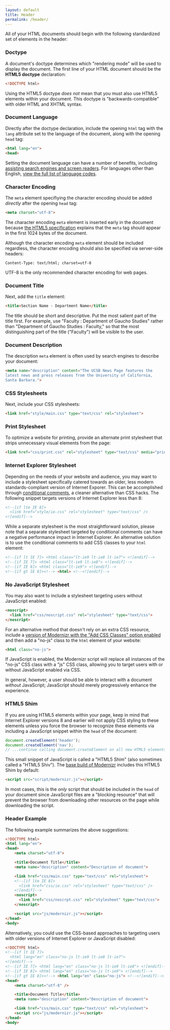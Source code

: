 ```yaml
---
layout: default
title: Header
permalink: /header/
---
```


All of your HTML documents should begin with the following standardized set
of elements in the header:

### Doctype

A document's doctype determines which "rendering mode" will be used to display
the document. The first line of your HTML document should be the
**HTML5 doctype** declaration:

```html
<!DOCTYPE html>
```

Using the HTML5 doctype *does not* mean that you must also use HTML5
elements within your document. This doctype is "backwards-compatible" with
older HTML and XHTML syntax.

### Document Language

Directly after the doctype declaration, include the opening `html` tag with the
`lang` attribute set to the language of the document, along with the
opening `head` tag:

```html
<html lang="en">
<head>
```

Setting the document language can have a number of benefits, including
[assisting search engines and screen readers](http://www.w3.org/TR/html4/struct/dirlang.html#adef-lang).
For languages other than English,
[view the full list of language codes](https://www.loc.gov/standards/iso639-2/php/English_list.php).

### Character Encoding

The `meta` element specifiying the character encoding should be added
*directly* after the opening `head` tag:

```html
<meta charset="utf-8">
```

The character encoding `meta` element is inserted early in the
document because
[the HTML5 specification](https://html.spec.whatwg.org/multipage/semantics.html#charset)
explains that the `meta` tag should appear in the first 1024 bytes of the document.

Although the character encoding `meta` element should be included
regardless, the character encoding should also be specified via server-side
headers:

```
Content-Type: text/html; charset=utf-8
```

UTF-8 is the only recommended character encoding for web pages.

### Document Title

Next, add the `title` element:

```html
<title>Section Name - Department Name</title>
```

The title should be short and descriptive. Put the most salient part of the
title first. For example, use "Faculty : Department of Gaucho Studies" rather
than "Department of Gaucho Studies : Faculty," so that the most distinguishing
part of the title ("Faculty") will be visible to the user.

### Document Description

The description `meta` element is often used by search engines to describe
your document:

```html
<meta name="description" content="The UCSB News Page features the
latest news and press releases from the University of California,
Santa Barbara.">
```

### CSS Stylesheets

Next, include your CSS stylesheets:

```html
<link href="style/main.css" type="text/css" rel="stylesheet">
```

### Print Stylesheet

To optimize a website for printing, provide an alternate print stylesheet that
strips unnecessary visual elements from the page:

```html
<link href="css/print.css" rel="stylesheet" type="text/css" media="print">
```

### Internet Explorer Stylesheet

Depending on the needs of your website and audience, you may want to include a
stylesheet specifically catered towards an older, less modern
standards-compliant version of Internet Exporer. This can be accomplished
through [conditional comments](https://msdn.microsoft.com/en-us/library/ms537512%28v=vs.85%29.aspx),
a cleaner alternative than CSS hacks. The following snippet targets versions
of Internet Explorer less than 8:

```html
<!--[if lte IE 8]>
  <link href="style/ie.css" rel="stylesheet" type="text/css" />
<![endif]-->
```

While a separate stylesheet is the most straightforward solution, please note
that a separate stylesheet targeted by conditional comments can have a negative
performance impact in Internet Explorer. An alternative solution is to use the
conditional comments to add CSS classes to your `html` element:

```html
<!--[if lt IE 7]> <html class="lt-ie9 lt-ie8 lt-ie7"> <![endif]-->
<!--[if IE 7]> <html class="lt-ie9 lt-ie8"> <![endif]-->
<!--[if IE 8]> <html class="lt-ie9"> <![endif]-->
<!--[if gt IE 8]><!--> <html> <!--<![endif]-->
```

### No JavaScript Stylesheet

You may also want to include a stylesheet targeting users without JavaScript
enabled:

```html
<noscript>
  <link href="css/noscript.css" rel="stylesheet" type="text/css">
</noscript>
```

For an alternative method that doesn't rely on an extra CSS resource, include a
[version of Modernizr with the "Add CSS Classes" option enabled](http://modernizr.com/download/#-shiv-cssclasses)
and then add a "no-js" class to the `html` element of your website:

```html
<html class="no-js">
```

If JavaScript is enabled, the Modernizr script will replace all instances of
the "no-js" CSS class with a "js" CSS class, allowing you to target users with
or without JavaScript enabled via CSS.

In general, however, a user should be able to interact with a document
*without* JavaScript; JavaScript should merely progressively enhance the
experience.

### HTML5 Shim

If you are using HTML5 elements within your page, keep in mind that Internet
Explorer versions 8 and earlier will not apply CSS styling to these elements
unless you force the browser to recognize these elements via including a
JavaScript snippet within the `head` of the document:

```javascript
document.createElement('header');
document.createElement('nav');
// ...continue calling document.createElement on all new HTML5 elements
```

This small snippet of JavaScript is called a "HTML5 Shim"
(also sometimes called a "HTML5 Shiv"). The
[base build of Modernizr](http://modernizr.com/download/#-printshiv)
includes this HTML5 Shim by default:

```html
<script src="script/modernizr.js"></script>
```

In most cases, this is the *only* script that should be included in the
`head` of your document since JavaScript files are a "blocking resource" that
will prevent the browser from downloading other resources on the page while
downloading the script.

### Header Example

The following example summarizes the above suggestions:

```html
<!DOCTYPE html>
<html lang="en">
<head>
    <meta charset="utf-8">

    <title>Document Title</title>
    <meta name="description" content="Description of document">

    <link href="css/main.css" type="text/css" rel="stylesheet">
    <!--[if lte IE 8]>
      <link href="css/ie.css" rel="stylesheet" type="text/css" />
    <![endif]-->
    <noscript>
      <link href="css/noscrpt.css" rel="stylesheet" type="text/css">
    </noscript>

    <script src="js/modernizr.js"></script>
</head>
<body>
```

Alternatively, you could use the CSS-based approaches to targeting users with
older versions of Internet Explorer or JavaScript disabled:

```html
<!DOCTYPE html>
<!--[if lt IE 7]>
  <html lang="en" class="no-js lt-ie9 lt-ie8 lt-ie7">
<![endif]-->
<!--[if IE 7]> <html lang="en" class="no-js lt-ie9 lt-ie8"> <![endif]-->
<!--[if IE 8]> <html lang="en" class="no-js lt-ie9"> <![endif]-->
<!--[if gt IE 8]><!--> <html lang="en" class="no-js"> <!--<![endif]-->
<head>
    <meta charset="utf-8" />

    <title>Document Title</title>
    <meta name="description" content="Description of document">

    <link href="css/main.css" type="text/css" rel="stylesheet">
    <script src="js/modernizr.js"></script>
</head>
<body>
```
